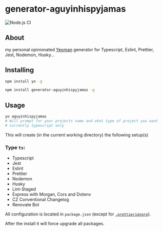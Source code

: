 # generator-aguyinhispyjamas

![Node.js CI](https://github.com/fabianmoronzirfas/generator-aguyinhispyjamas/workflows/Node.js%20CI/badge.svg)

## About

my personal opinionated [Yeoman](https://yeoman.io/) generator for Typescript, Eslint, Prettier, Jest, Nodemon, Husky…

## Installing

```bash
npm install yo -g
```

```bash
npm install generator-aguyinhispyjamas -g
```

## Usage

```bash
yo aguyinhispyjamas
# Will prompt for your projects name and what type of project you want
# currently typescript only
```

This will create (in the current working directory) the following setup(s)

### Type `ts`:

- Typescript
- Jest
- Eslint 
- Prettier
- Nodemon
- Husky
- Lint-Staged
- Express with Morgan, Cors and Dotenv
- CZ Conventional Changelog
- Renovate Bot


All configuration is located in `package.json` (except for [`.prettierignore`](https://github.com/prettier/prettier/issues/3460)).

After the install it will force upgrade all packages.

